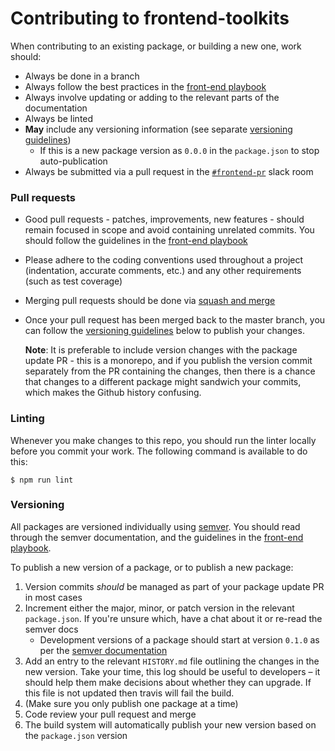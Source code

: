 # Contributing to frontend-toolkits

When contributing to an existing package, or building a new one, work should:

- Always be done in a branch
- Always follow the best practices in the [front-end playbook](https://github.com/springernature/frontend-playbook/)
- Always involve updating or adding to the relevant parts of the documentation
- Always be linted
- **May** include any versioning information (see separate [versioning guidelines](#versioning))
    - If this is a new package version as `0.0.0` in the `package.json` to stop auto-publication
- Always be submitted via a pull request in the [`#frontend-pr`](https://springernature.slack.com/messages/C0GJK53TQ/) slack room

### Pull requests

- Good pull requests - patches, improvements, new features - should remain focused in scope and avoid containing unrelated commits. You should follow the guidelines in the [front-end playbook](https://github.com/springernature/frontend-playbook/blob/master/practices/code-review.md)
- Please adhere to the coding conventions used throughout a project (indentation, accurate comments, etc.) and any other requirements (such as test coverage)
- Merging pull requests should be done via [squash and merge](https://help.github.com/articles/about-pull-request-merges/#squash-and-merge-your-pull-request-commits)
- Once your pull request has been merged back to the master branch, you can follow the [versioning guidelines](#versioning) below to publish your changes.
 
    **Note**: It is preferable to include version changes with the package update PR - this is a monorepo, and if you publish the version commit separately from the PR containing the changes, then there is a chance that changes to a different package might sandwich your commits, which makes the Github history confusing.

### Linting

Whenever you make changes to this repo, you should run the linter locally before you commit your work. The following command is available to do this:

```
$ npm run lint
```

### Versioning

All packages are versioned individually using [semver](http://semver.org/). You should read through the semver documentation, and the guidelines in the [front-end playbook](https://github.com/springernature/frontend-playbook/blob/master/practices/semver.md).

To publish a new version of a package, or to publish a new package:

1. Version commits _should_ be managed as part of your package update PR in most cases
2. Increment either the major, minor, or patch version in the relevant `package.json`. If you're unsure which, have a chat about it or re-read the semver docs
    * Development versions of a package should start at version `0.1.0` as per the [semver documentation](https://semver.org/#spec-item-4)
3. Add an entry to the relevant `HISTORY.md` file outlining the changes in the new version. Take your time, this log should be useful to developers – it should help them make decisions about whether they can upgrade. If this file is not updated then travis will fail the build.
4. (Make sure you only publish one package at a time)
6. Code review your pull request and merge
7. The build system will automatically publish your new version based on the `package.json` version

